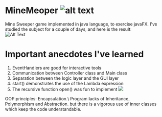 # MineMeoper ![alt text](https://i.ibb.co/z4LmqVg/icon.png)
Mine Sweeper game implemented in java language, to exercise javaFX.
I've studied the subject for a couple of days, and here is the result:\
![Alt Text](https://media.giphy.com/media/GdTYLwLSbT1B5Pqgg3/giphy.gif)

# Important anecdotes I've learned
1. EventHandlers are good for interactive tools
2. Communication between Controller class and Main class
3. Separation between the logic layer and the GUI layer
4. start() demonstrates  the use of the Lambda expression
5. The recursive function open() was fun to implement <img src="https://img.icons8.com/ios/25/000000/cool--v3.png"/>

OOP principles: Encapsulation.\ Program lacks of Inheritance, Polymorphism and Abstraction.
but there is a vigorous use of inner classes which keep the code understandable.


